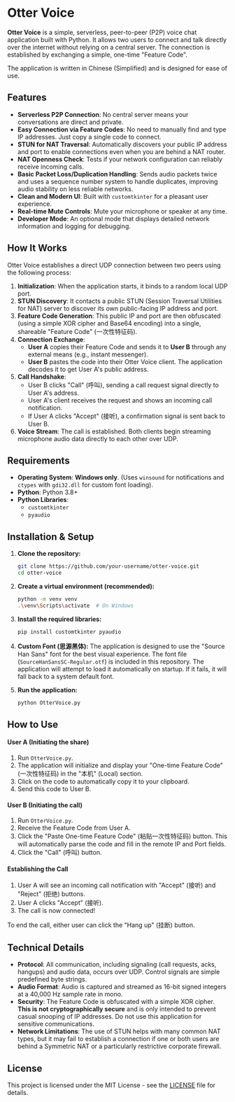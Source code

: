 # Otter Voice



**Otter Voice** is a simple, serverless, peer-to-peer (P2P) voice chat application built with Python. It allows two users to connect and talk directly over the internet without relying on a central server. The connection is established by exchanging a simple, one-time "Feature Code".

The application is written in Chinese (Simplified) and is designed for ease of use.

## Features

-   **Serverless P2P Connection**: No central server means your conversations are direct and private.
-   **Easy Connection via Feature Codes**: No need to manually find and type IP addresses. Just copy a single code to connect.
-   **STUN for NAT Traversal**: Automatically discovers your public IP address and port to enable connections even when you are behind a NAT router.
-   **NAT Openness Check**: Tests if your network configuration can reliably receive incoming calls.
-   **Basic Packet Loss/Duplication Handling**: Sends audio packets twice and uses a sequence number system to handle duplicates, improving audio stability on less reliable networks.
-   **Clean and Modern UI**: Built with `customtkinter` for a pleasant user experience.
-   **Real-time Mute Controls**: Mute your microphone or speaker at any time.
-   **Developer Mode**: An optional mode that displays detailed network information and logging for debugging.

## How It Works

Otter Voice establishes a direct UDP connection between two peers using the following process:

1.  **Initialization**: When the application starts, it binds to a random local UDP port.
2.  **STUN Discovery**: It contacts a public STUN (Session Traversal Utilities for NAT) server to discover its own public-facing IP address and port.
3.  **Feature Code Generation**: This public IP and port are then obfuscated (using a simple XOR cipher and Base64 encoding) into a single, shareable "Feature Code" (一次性特征码).
4.  **Connection Exchange**:
    -   **User A** copies their Feature Code and sends it to **User B** through any external means (e.g., instant messenger).
    -   **User B** pastes the code into their Otter Voice client. The application decodes it to get User A's public address.
5.  **Call Handshake**:
    -   User B clicks "Call" (呼叫), sending a call request signal directly to User A's address.
    -   User A's client receives the request and shows an incoming call notification.
    -   If User A clicks "Accept" (接听), a confirmation signal is sent back to User B.
6.  **Voice Stream**: The call is established. Both clients begin streaming microphone audio data directly to each other over UDP.

## Requirements

-   **Operating System**: **Windows only**. (Uses `winsound` for notifications and `ctypes` with `gdi32.dll` for custom font loading).
-   **Python**: Python 3.8+
-   **Python Libraries**:
    -   `customtkinter`
    -   `pyaudio`

## Installation & Setup

1.  **Clone the repository:**
    ```bash
    git clone https://github.com/your-username/otter-voice.git
    cd otter-voice
    ```

2.  **Create a virtual environment (recommended):**
    ```bash
    python -m venv venv
    .\venv\Scripts\activate  # On Windows
    ```

3.  **Install the required libraries:**
    ```bash
    pip install customtkinter pyaudio
    ```

4.  **Custom Font (思源黑体):**
    The application is designed to use the "Source Han Sans" font for the best visual experience. The font file (`SourceHanSansSC-Regular.otf`) is included in this repository. The application will attempt to load it automatically on startup. If it fails, it will fall back to a system default font.

5.  **Run the application:**
    ```bash
    python OtterVoice.py
    ```

## How to Use

#### User A (Initiating the share)

1.  Run `OtterVoice.py`.
2.  The application will initialize and display your "One-time Feature Code" (一次性特征码) in the "本机" (Local) section.
3.  Click on the code to automatically copy it to your clipboard.
4.  Send this code to User B.

#### User B (Initiating the call)

1.  Run `OtterVoice.py`.
2.  Receive the Feature Code from User A.
3.  Click the "Paste One-time Feature Code" (粘贴一次性特征码) button. This will automatically parse the code and fill in the remote IP and Port fields.
4.  Click the "Call" (呼叫) button.

#### Establishing the Call

1.  User A will see an incoming call notification with "Accept" (接听) and "Reject" (拒绝) buttons.
2.  User A clicks "Accept" (接听).
3.  The call is now connected!

To end the call, either user can click the "Hang up" (挂断) button.

## Technical Details

-   **Protocol**: All communication, including signaling (call requests, acks, hangups) and audio data, occurs over UDP. Control signals are simple predefined byte strings.
-   **Audio Format**: Audio is captured and streamed as 16-bit signed integers at a 40,000 Hz sample rate in mono.
-   **Security**: The Feature Code is obfuscated with a simple XOR cipher. **This is not cryptographically secure** and is only intended to prevent casual snooping of IP addresses. Do not use this application for sensitive communications.
-   **Network Limitations**: The use of STUN helps with many common NAT types, but it may fail to establish a connection if one or both users are behind a Symmetric NAT or a particularly restrictive corporate firewall.

## License

This project is licensed under the MIT License - see the [LICENSE](LICENSE) file for details.
